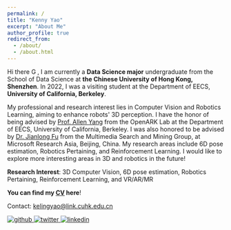 ```yaml
---
permalink: /
title: "Kenny Yao"
excerpt: "About Me"
author_profile: true
redirect_from: 
  - /about/
  - /about.html
---
```



Hi there <img src='https://github-production-user-asset-6210df.s3.amazonaws.com/24524555/238178097-766d336d-b87d-44ba-807c-c51de2bc6b4d.gif' alt='GIF示例' style='width: auto; height: 1em;'>, I am currently a **Data Science major** undergraduate from the School of Data Science at **the Chinese University of Hong Kong, Shenzhen**. In 2022, I was a visiting student at the Department of EECS, **University of California, Berkeley**. 

My professional and research interest lies in Computer Vision and Robotics Learning, aiming to enhance robots' 3D perception. I have the honor of being advised by [Prof. Allen Yang](https://vivecenter.berkeley.edu/people/allen-y-yang/) from the OpenARK Lab at the Department of EECS, University of California, Berkeley. I was also honored to be advised by [Dr. Jianlong Fu](https://jianlong-fu.github.io/) from the Multimedia Search and Mining Group, at Microsoft Research Asia, Beijing, China. My research areas include 6D pose estimation, Robotics Pertaining, and Reinforcement Learning. I would like to explore more interesting areas in 3D and robotics in the future!

**Research Interest**: 3D Computer Vision, 6D pose estimation, Robotics Pertaining, Reinforcement Learning, and VR/AR/MR

**You can find my [CV](../assets/Curriculum_Vitae.pdf) here**!

Contact: [kelingyao@link.cuhk.edu.cn](mailto:kelingyao@link.cuhk.edu.cn)

<a href="https://github.com/KennyYao2001" target="_blank">
<img src='https://img.shields.io/badge/github-%2324292e.svg?&style=for-the-badge&logo=github&logoColor=white' alt='github' style='margin-bottom: 5px;' />
</a>
<a href="https://twitter.com/KelingYao" target="_blank">
<img src='https://img.shields.io/badge/twitter-%2300acee.svg?&style=for-the-badge&logo=twitter&logoColor=white' alt='twitter' style='margin-bottom: 5px;' />
</a>
<a href="https://linkedin.com/in/keling-yao-319581249" target="_blank">
<img src='https://img.shields.io/badge/linkedin-%231E77B5.svg?&style=for-the-badge&logo=linkedin&logoColor=white' alt='linkedin' style='margin-bottom: 5px;' />
</a>
